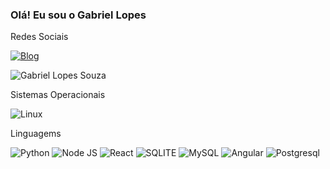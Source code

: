 ### Olá! Eu sou o Gabriel Lopes

Redes Sociais

[![Blog](https://img.shields.io/badge/LinkedIn-0077B5?style=for-the-badge&logo=linkedin&logoColor=white)](https://www.linkedin.com/in/gabriel-lopes-968b111a5/)


![Gabriel Lopes Souza](https://github-readme-stats.vercel.app/api?username=GabrielLS88&show_icons=true&theme=dark) 

Sistemas Operacionais

![Linux](https://img.shields.io/badge/Ubuntu-E95420?style=for-the-badge&logo=ubuntu&logoColor=white)

Linguagems

![Python](https://img.shields.io/badge/Python-3776AB?style=for-the-badge&logo=python&logoColor=white)
![Node JS](https://img.shields.io/badge/Node.js-43853D?style=for-the-badge&logo=node.js&logoColor=white)
![React](https://img.shields.io/badge/React-20232A?style=for-the-badge&logo=react&logoColor=61DAFB)
![SQLITE](https://img.shields.io/badge/SQLite-07405E?style=for-the-badge&logo=sqlite&logoColor=white)
![MySQL](https://img.shields.io/badge/MySQL-00000F?style=for-the-badge&logo=mysql&logoColor=white)
![Angular](https://img.shields.io/badge/Angular-DD0031?style=for-the-badge&logo=angular&logoColor=white)
![Postgresql](https://img.shields.io/badge/PostgreSQL-316192?style=for-the-badge&logo=postgresql&logoColor=white)
